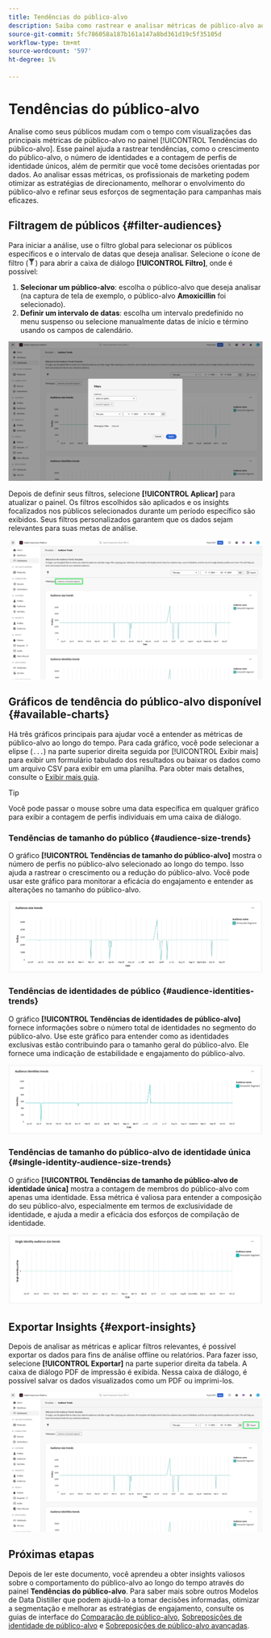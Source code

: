 ```yaml
---
title: Tendências do público-alvo
description: Saiba como rastrear e analisar métricas de público-alvo ao longo do tempo usando o painel Tendências de público-alvo. Defina filtros de público, analise tendências de tamanho e identidade e exporte insights para decisões orientadas por dados.
source-git-commit: 5fc786058a187b161a147a8bd361d19c5f35105d
workflow-type: tm+mt
source-wordcount: '597'
ht-degree: 1%

---
```


# Tendências do público-alvo

Analise como seus públicos mudam com o tempo com visualizações das principais métricas de público-alvo no painel [!UICONTROL Tendências do público-alvo]. Esse painel ajuda a rastrear tendências, como o crescimento do público-alvo, o número de identidades e a contagem de perfis de identidade únicos, além de permitir que você tome decisões orientadas por dados. Ao analisar essas métricas, os profissionais de marketing podem otimizar as estratégias de direcionamento, melhorar o envolvimento do público-alvo e refinar seus esforços de segmentação para campanhas mais eficazes.

## Filtragem de públicos {#filter-audiences}

Para iniciar a análise, use o filtro global para selecionar os públicos específicos e o intervalo de datas que deseja analisar. Selecione o ícone de filtro (![O ícone de filtro.](../../../images/icons/filter-icon-white.png)) para abrir a caixa de diálogo **[!UICONTROL Filtro]**, onde é possível:

1. **Selecionar um público-alvo**: escolha o público-alvo que deseja analisar (na captura de tela de exemplo, o público-alvo **Amoxicillin** foi selecionado).
1. **Definir um intervalo de datas**: escolha um intervalo predefinido no menu suspenso ou selecione manualmente datas de início e término usando os campos de calendário.

![A caixa de diálogo Filtros no painel Tendências de Público-Alvo.](../../images/sql-insights-query-pro-mode/templates/audience-trends-filters.png)

Depois de definir seus filtros, selecione **[!UICONTROL Aplicar]** para atualizar o painel. Os filtros escolhidos são aplicados e os insights focalizados nos públicos selecionados durante um período específico são exibidos. Seus filtros personalizados garantem que os dados sejam relevantes para suas metas de análise.

![Painel Tendências do Público-Alvo com o filtro de Segmento de Amoxicilina aplicado e realçado.](../../images/sql-insights-query-pro-mode/templates/audience-trends-applied-filters.png)

## Gráficos de tendência do público-alvo disponível {#available-charts}

Há três gráficos principais para ajudar você a entender as métricas de público-alvo ao longo do tempo. Para cada gráfico, você pode selecionar a elipse (`...`) na parte superior direita seguida por [!UICONTROL Exibir mais] para exibir um formulário tabulado dos resultados ou baixar os dados como um arquivo CSV para exibir em uma planilha. Para obter mais detalhes, consulte o [Exibir mais guia](../view-more.md).

>[!TIP]
>
>Você pode passar o mouse sobre uma data específica em qualquer gráfico para exibir a contagem de perfis individuais em uma caixa de diálogo.

### Tendências de tamanho do público {#audience-size-trends}

O gráfico **[!UICONTROL Tendências de tamanho do público-alvo]** mostra o número de perfis no público-alvo selecionado ao longo do tempo. Isso ajuda a rastrear o crescimento ou a redução do público-alvo. Você pode usar este gráfico para monitorar a eficácia do engajamento e entender as alterações no tamanho do público-alvo.

![O gráfico de tendências de tamanho de público-alvo.](../../images/sql-insights-query-pro-mode/templates/audience-size-trends-chart.png)

### Tendências de identidades de público {#audience-identities-trends}

O gráfico **[!UICONTROL Tendências de identidades de público-alvo]** fornece informações sobre o número total de identidades no segmento do público-alvo. Use este gráfico para entender como as identidades exclusivas estão contribuindo para o tamanho geral do público-alvo. Ele fornece uma indicação de estabilidade e engajamento do público-alvo.

![O gráfico de tendências das identidades de público-alvo.](../../images/sql-insights-query-pro-mode/templates/audience-identities-trends.png)

### Tendências de tamanho do público-alvo de identidade única {#single-identity-audience-size-trends}

O gráfico **[!UICONTROL Tendências de tamanho de público-alvo de identidade única]** mostra a contagem de membros do público-alvo com apenas uma identidade. Essa métrica é valiosa para entender a composição do seu público-alvo, especialmente em termos de exclusividade de identidade, e ajuda a medir a eficácia dos esforços de compilação de identidade.

![Gráfico de tendências de tamanho de público-alvo de identidade única.](../../images/sql-insights-query-pro-mode/templates/single-identity-audience-size-trends.png)

## Exportar Insights {#export-insights}

Depois de analisar as métricas e aplicar filtros relevantes, é possível exportar os dados para fins de análise offline ou relatórios. Para fazer isso, selecione **[!UICONTROL Exportar]** na parte superior direita da tabela. A caixa de diálogo PDF de impressão é exibida. Nessa caixa de diálogo, é possível salvar os dados visualizados como um PDF ou imprimi-los.

![O painel Tendências do Público-alvo com Exportação realçada.](../../images/sql-insights-query-pro-mode/templates/audience-trends-export.png)

## Próximas etapas

Depois de ler este documento, você aprendeu a obter insights valiosos sobre o comportamento do público-alvo ao longo do tempo através do painel **Tendências do público-alvo**. Para saber mais sobre outros Modelos de Data Distiller que podem ajudá-lo a tomar decisões informadas, otimizar a segmentação e melhorar as estratégias de engajamento, consulte os guias de interface do [Comparação de público-alvo](./comparison.md), [Sobreposições de identidade de público-alvo](./identity-overlaps.md) e [Sobreposições de público-alvo avançadas](./overlaps.md).
